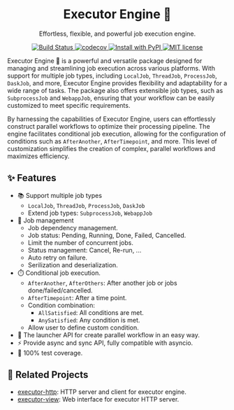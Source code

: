 <div align="center">
<h1> Executor Engine 🚀 </h1>

<p> Effortless, flexible, and powerful job execution engine. </p>

<p>
  <a href="https://github.com/Nanguage/executor-engine/actions/workflows/build_and_test.yml">
      <img src="https://github.com/Nanguage/executor-engine/actions/workflows/build_and_test.yml/badge.svg" alt="Build Status">
  </a>
  <a href="https://app.codecov.io/gh/Nanguage/executor-engine">
      <img src="https://codecov.io/gh/Nanguage/executor-engine/branch/master/graph/badge.svg" alt="codecov">
  </a>
  <a href="https://pypi.org/project/executor-engine/">
    <img src="https://img.shields.io/pypi/v/executor-engine.svg" alt="Install with PyPI" />
  </a>
  <a href="https://github.com/Nanguage/executor-engine/blob/master/LICENSE">
    <img src="https://img.shields.io/github/license/Nanguage/executor-engine" alt="MIT license" />
  </a>
</p>
</div>

Executor Engine 🚀 is a powerful and versatile package designed for managing and streamlining job execution across various platforms. With support for multiple job types, including `LocalJob`, `ThreadJob`, `ProcessJob`, `DaskJob`, and more, Executor Engine provides flexibility and adaptability for a wide range of tasks. The package also offers extensible job types, such as `SubprocessJob` and `WebappJob`, ensuring that your workflow can be easily customized to meet specific requirements.

By harnessing the capabilities of Executor Engine, users can effortlessly construct parallel workflows to optimize their processing pipeline. The engine facilitates conditional job execution, allowing for the configuration of conditions such as `AfterAnother`, `AfterTimepoint`, and more. This level of customization simplifies the creation of complex, parallel workflows and maximizes efficiency.


## ✨ Features

+ 📚 Support multiple job types
    * `LocalJob`, `ThreadJob`, `ProcessJob`, `DaskJob`
    * Extend job types: `SubprocessJob`, `WebappJob`
+ 🔧 Job management
    * Job dependency management.
    * Job status: Pending, Running, Done, Failed, Cancelled.
    * Limit the number of concurrent jobs.
    * Status management: Cancel, Re-run, ...
    * Auto retry on failure.
    * Serilization and deserialization.
+ ⏱️ Conditional job execution.
    * `AfterAnother`, `AfterOthers`: After another job or jobs done/failed/cancelled.
    * `AfterTimepoint`: After a time point.
    * Condition combination:
        - `AllSatisfied`: All conditions are met.
        - `AnySatisfied`: Any condition is met.
    * Allow user to define custom condition.
+ 🚀 The launcher API for create parallel workflow in an easy way.
+ ⚡ Provide async and sync API, fully compatible with asyncio.
+ 🎯 100% test coverage.


## 🔗 Related Projects

+ [executor-http](https://github.com/Nanguage/executor-http): HTTP server and client for executor engine.
+ [executor-view](https://github.com/Nanguage/executor-view): Web interface for executor HTTP server.
